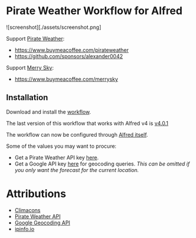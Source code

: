 # Pirate Weather Workflow for Alfred

![screenshot][./assets/screenshot.png]

Support [Pirate Weather](https://weather.pirateweather.net/):

- https://www.buymeacoffee.com/pirateweather
- https://github.com/sponsors/alexander0042

Support [Merry Sky](https://merrysky.net):

- https://www.buymeacoffee.com/merrysky

## Installation

Download and install the [workflow][releases].

[releases]: https://github.com/kejadlen/pirate-weather.alfredworkflow/releases

The last version of this workflow that works with Alfred v4 is [v4.0.1][v4.0.1]

[v4.0.1]: https://github.com/kejadlen/pirate-weather.alfredworkflow/releases/tag/v4.0.1

The workflow can now be configured through [Alfred itself][alfred-config].

[alfred-config]: https://www.alfredapp.com/help/workflows/user-configuration/

Some of the values you may want to procure:

- Get a Pirate Weather API key [here][pirate-weather-api-key].
- Get a Google API key [here][google-api-key] for geocoding queries. *This can
  be omitted if you only want the forecast for the current location.*

[pirate-weather-api-key]: https://pirate-weather.apiable.io/products/weather-data
[google-api-key]: https://developers.google.com/maps/documentation/geocoding/#api_key

# Attributions

- [Climacons](http://adamwhitcroft.com/climacons/)
- [Pirate Weather API](https://pirateweather.net/)
- [Google Geocoding API](https://developers.google.com/maps/documentation/geocoding/)
- [ipinfo.io](http://ipinfo.io/)
